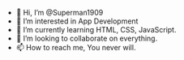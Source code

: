 - 👋 Hi, I’m @Superman1909
- 👀 I’m interested in App Development 
- 🌱 I’m currently learning HTML, CSS, JavaScript. 
- 💞️ I’m looking to collaborate on everything. 
- 📫 How to reach me, You never will. 

<!---
Superman1909/Superman1909 is a ✨ special ✨ repository because its `README.md` (this file) appears on your GitHub profile.
You can click the Preview link to take a look at your changes.
--->
